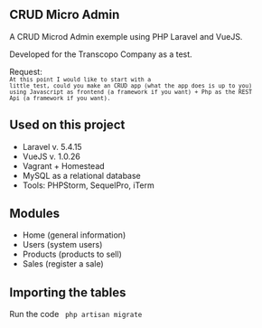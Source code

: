 
## CRUD Micro Admin

A CRUD Microd Admin exemple using PHP Laravel and VueJS.

Developed for the Transcopo Company as a test.

Request: <br>
<small><code>At this point I would like to start with a little test, could you make an CRUD app (what the app does is up to you) using Javascript as frontend (a framework if you want) + Php as the REST Api (a framework if you want).
</code></small>

## Used on this project

- Laravel v. 5.4.15
- VueJS v. 1.0.26
- Vagrant + Homestead
- MySQL as a relational database 
- Tools: PHPStorm, SequelPro, iTerm

## Modules

- Home (general information)
- Users (system users)
- Products (products to sell)
- Sales (register a sale)

## Importing the tables
Run the code <code> php artisan migrate </code>


